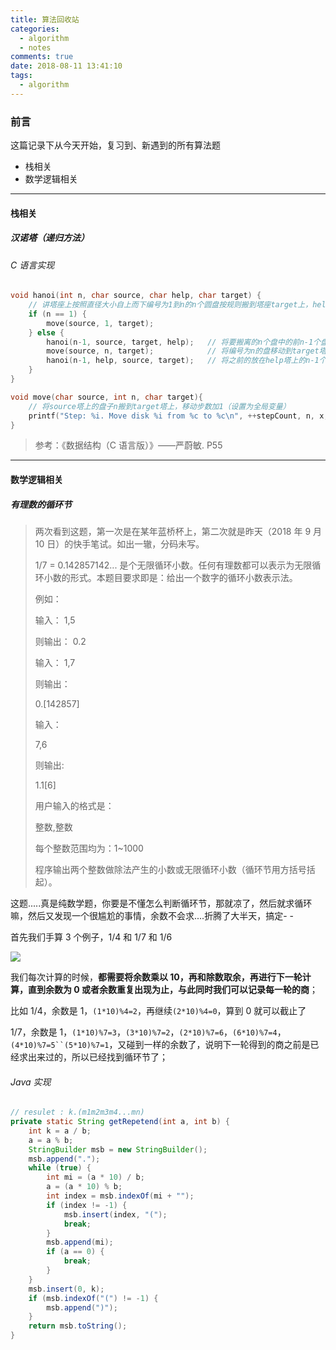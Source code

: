 ```yaml
---
title: 算法回收站
categories:
  - algorithm
  - notes
comments: true
date: 2018-08-11 13:41:10
tags:
  - algorithm
---
```


### 前言

这篇记录下从今天开始，复习到、新遇到的所有算法题

- 栈相关
- 数学逻辑相关

---

#### 栈相关

##### 汉诺塔（递归方法）

###### C 语言实现

```c
void hanoi(int n, char source, char help, char target) {
    // 讲塔座上按照直径大小自上而下编号为1到n的n个圆盘按规则搬到塔座target上，help做辅助塔
    if (n == 1) {
        move(source, 1, target);
    } else {
        hanoi(n-1, source, target, help);	// 将要搬离的n个盘中的前n-1个盘搬到help塔上，用target塔为辅助
        move(source, n, target);			// 将编号为n的盘移动到target塔上
        hanoi(n-1, help, source, target);	// 将之前的放在help塔上的n-1个盘移动到target塔，用souece塔做辅助塔
    }
}

void move(char source, int n, char target){
    // 将source塔上的盘子n搬到target塔上，移动步数加1（设置为全局变量）
    printf("Step: %i. Move disk %i from %c to %c\n", ++stepCount, n, x, z);
}
```

> 参考：《数据结构（C 语言版）》——严蔚敏. P55

---

#### 数学逻辑相关

##### 有理数的循环节

> 两次看到这题，第一次是在某年蓝桥杯上，第二次就是昨天（2018 年 9 月 10 日）的快手笔试。如出一辙，分码未写。
>
> 1/7 = 0.142857142... 是个无限循环小数。任何有理数都可以表示为无限循环小数的形式。本题目要求即是：给出一个数字的循环小数表示法。
>
> 例如：
>
> 输入：
> 1,5
>
> 则输出：
> 0.2
>
> 输入：
> 1,7
>
> 则输出：
>
> 0.[142857]
>
> 输入：
>
> 7,6
>
> 则输出:
>
> 1.1[6]
>
> 用户输入的格式是：
>
> 整数,整数
>
> 每个整数范围均为：1~1000
>
> 程序输出两个整数做除法产生的小数或无限循环小数（循环节用方括号括起）。

这题.....真是纯数学题，你要是不懂怎么判断循环节，那就凉了，然后就求循环嘛，然后又发现一个很尴尬的事情，余数不会求....折腾了大半天，搞定- -

首先我们手算 3 个例子，1/4 和 1/7 和 1/6

![](../img/20180912111445.png)

我们每次计算的时候，**都需要将余数乘以 10，再和除数取余，再进行下一轮计算，直到余数为 0 或者余数重复出现为止，与此同时我们可以记录每一轮的商**；

比如 1/4，余数是 1，`(1*10)%4=2`，再继续`(2*10)%4=0`，算到 0 就可以截止了

1/7，余数是 1，`(1*10)%7=3`，`(3*10)%7=2`，`(2*10)%7=6`，`(6*10)%7=4`，` (4*10)%7=5``(5*10)%7=1 `，又碰到一样的余数了，说明下一轮得到的商之前是已经求出来过的，所以已经找到循环节了；

###### Java 实现

```java
// resulet : k.(m1m2m3m4...mn)
private static String getRepetend(int a, int b) {
    int k = a / b;
    a = a % b;
    StringBuilder msb = new StringBuilder();
    msb.append(".");
    while (true) {
        int mi = (a * 10) / b;
        a = (a * 10) % b;
        int index = msb.indexOf(mi + "");
        if (index != -1) {
            msb.insert(index, "(");
            break;
        }
        msb.append(mi);
        if (a == 0) {
            break;
        }
    }
    msb.insert(0, k);
    if (msb.indexOf("(") != -1) {
        msb.append(")");
    }
    return msb.toString();
}
```
